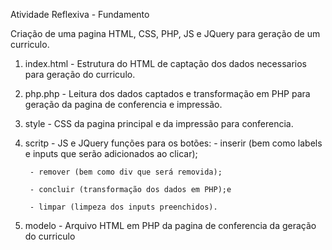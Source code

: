 Atividade Reflexiva - Fundamento

  Criação de uma pagina HTML, CSS, PHP, JS e JQuery para geração de um curriculo.
  
  1. index.html - Estrutura do HTML de captação dos dados necessarios para geração do curriculo.
  2. php.php - Leitura dos dados captados e transformação em PHP para geração da pagina de conferencia e impressão.
  3. style - CSS da pagina principal e da impressão para conferencia.
  4. scritp - JS e JQuery funções para os botões:
          - inserir (bem como labels e inputs que serão adicionados ao clicar);
          
          - remover (bem como div que será removida);
          
          - concluir (transformação dos dados em PHP);e
          
          - limpar (limpeza dos inputs preenchidos).
  5. modelo - Arquivo HTML em PHP da pagina de conferencia da geração do curriculo

